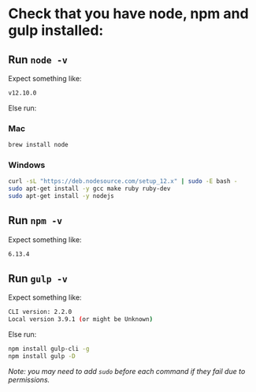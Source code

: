 # Check that you have node, npm and gulp installed:

## Run `node -v`

Expect something like:

```bash
v12.10.0
```

Else run:

### Mac

```bash
brew install node
```

### Windows

```bash
curl -sL "https://deb.nodesource.com/setup_12.x" | sudo -E bash -
sudo apt-get install -y gcc make ruby ruby-dev
sudo apt-get install -y nodejs
```

## Run `npm -v`

Expect something like:

```bash
6.13.4
```

## Run `gulp -v`

Expect something like:

```bash
CLI version: 2.2.0
Local version 3.9.1 (or might be Unknown)
```

Else run:

```bash
npm install gulp-cli -g
npm install gulp -D
```

*Note: you may need to add `sudo` before each command if they fail due to permissions.*
